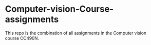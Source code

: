 # Computer-vision-Course-assignments
This repo is the combination of all assignments in the Computer vision course CC490N.
